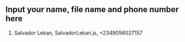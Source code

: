 ## Input your name, file name and phone number here
1. Salvador Lekan, SalvadorLekan.js, +2349056027157



